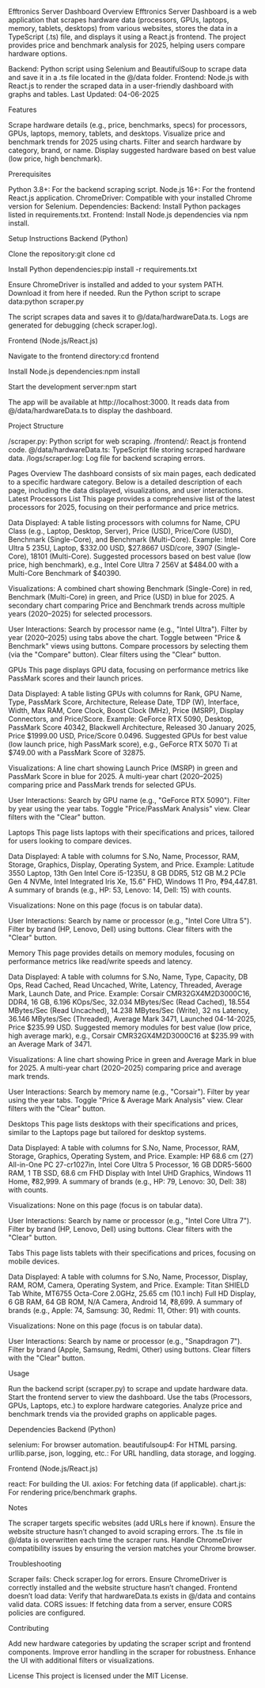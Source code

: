 Efftronics Server Dashboard
Overview
Efftronics Server Dashboard is a web application that scrapes hardware data (processors, GPUs, laptops, memory, tablets, desktops) from various websites, stores the data in a TypeScript (.ts) file, and displays it using a React.js frontend. The project provides price and benchmark analysis for 2025, helping users compare hardware options.

Backend: Python script using Selenium and BeautifulSoup to scrape data and save it in a .ts file located in the @/data folder.
Frontend: Node.js with React.js to render the scraped data in a user-friendly dashboard with graphs and tables.
Last Updated: 04-06-2025

Features

Scrape hardware details (e.g., price, benchmarks, specs) for processors, GPUs, laptops, memory, tablets, and desktops.
Visualize price and benchmark trends for 2025 using charts.
Filter and search hardware by category, brand, or name.
Display suggested hardware based on best value (low price, high benchmark).

Prerequisites

Python 3.8+: For the backend scraping script.
Node.js 16+: For the frontend React.js application.
ChromeDriver: Compatible with your installed Chrome version for Selenium.
Dependencies:
Backend: Install Python packages listed in requirements.txt.
Frontend: Install Node.js dependencies via npm install.



Setup Instructions
Backend (Python)

Clone the repository:git clone <repository-url>
cd <repository-folder>


Install Python dependencies:pip install -r requirements.txt


Ensure ChromeDriver is installed and added to your system PATH. Download it from here if needed.
Run the Python script to scrape data:python scraper.py


The script scrapes data and saves it to @/data/hardwareData.ts.
Logs are generated for debugging (check scraper.log).



Frontend (Node.js/React.js)

Navigate to the frontend directory:cd frontend


Install Node.js dependencies:npm install


Start the development server:npm start


The app will be available at http://localhost:3000.
It reads data from @/data/hardwareData.ts to display the dashboard.



Project Structure

/scraper.py: Python script for web scraping.
/frontend/: React.js frontend code.
@/data/hardwareData.ts: TypeScript file storing scraped hardware data.
/logs/scraper.log: Log file for backend scraping errors.

Pages Overview
The dashboard consists of six main pages, each dedicated to a specific hardware category. Below is a detailed description of each page, including the data displayed, visualizations, and user interactions.
Latest Processors List
This page provides a comprehensive list of the latest processors for 2025, focusing on their performance and price metrics.

Data Displayed:
A table listing processors with columns for Name, CPU Class (e.g., Laptop, Desktop, Server), Price (USD), Price/Core (USD), Benchmark (Single-Core), and Benchmark (Multi-Core).
Example: Intel Core Ultra 5 235U, Laptop, $332.00 USD, $27.8667 USD/core, 3907 (Single-Core), 18101 (Multi-Core).
Suggested processors based on best value (low price, high benchmark), e.g., Intel Core Ultra 7 256V at $484.00 with a Multi-Core Benchmark of $40390.


Visualizations:
A combined chart showing Benchmark (Single-Core) in red, Benchmark (Multi-Core) in green, and Price (USD) in blue for 2025.
A secondary chart comparing Price and Benchmark trends across multiple years (2020–2025) for selected processors.


User Interactions:
Search by processor name (e.g., "Intel Ultra").
Filter by year (2020–2025) using tabs above the chart.
Toggle between "Price & Benchmark" views using buttons.
Compare processors by selecting them (via the "Compare" button).
Clear filters using the "Clear" button.



GPUs
This page displays GPU data, focusing on performance metrics like PassMark scores and their launch prices.

Data Displayed:
A table listing GPUs with columns for Rank, GPU Name, Type, PassMark Score, Architecture, Release Date, TDP (W), Interface, Width, Max RAM, Core Clock, Boost Clock (MHz), Price (MSRP), Display Connectors, and Price/Score.
Example: GeForce RTX 5090, Desktop, PassMark Score 40342, Blackwell Architecture, Released 30 January 2025, Price $1999.00 USD, Price/Score 0.0496.
Suggested GPUs for best value (low launch price, high PassMark score), e.g., GeForce RTX 5070 Ti at $749.00 with a PassMark Score of 32875.


Visualizations:
A line chart showing Launch Price (MSRP) in green and PassMark Score in blue for 2025.
A multi-year chart (2020–2025) comparing price and PassMark trends for selected GPUs.


User Interactions:
Search by GPU name (e.g., "GeForce RTX 5090").
Filter by year using the year tabs.
Toggle "Price/PassMark Analysis" view.
Clear filters with the "Clear" button.



Laptops
This page lists laptops with their specifications and prices, tailored for users looking to compare devices.

Data Displayed:
A table with columns for S.No, Name, Processor, RAM, Storage, Graphics, Display, Operating System, and Price.
Example: Latitude 3550 Laptop, 13th Gen Intel Core i5-1235U, 8 GB DDR5, 512 GB M.2 PCIe Gen 4 NVMe, Intel Integrated Iris Xe, 15.6" FHD, Windows 11 Pro, ₹94,447.81.
A summary of brands (e.g., HP: 53, Lenovo: 14, Dell: 15) with counts.


Visualizations:
None on this page (focus is on tabular data).


User Interactions:
Search by name or processor (e.g., "Intel Core Ultra 5").
Filter by brand (HP, Lenovo, Dell) using buttons.
Clear filters with the "Clear" button.



Memory
This page provides details on memory modules, focusing on performance metrics like read/write speeds and latency.

Data Displayed:
A table with columns for S.No, Name, Type, Capacity, DB Ops, Read Cached, Read Uncached, Write, Latency, Threaded, Average Mark, Launch Date, and Price.
Example: Corsair CMR32GX4M2D3000C16, DDR4, 16 GB, 6.196 KOps/Sec, 32.034 MBytes/Sec (Read Cached), 18.554 MBytes/Sec (Read Uncached), 14.238 MBytes/Sec (Write), 32 ns Latency, 36.146 MBytes/Sec (Threaded), Average Mark 3471, Launched 04-14-2025, Price $235.99 USD.
Suggested memory modules for best value (low price, high average mark), e.g., Corsair CMR32GX4M2D3000C16 at $235.99 with an Average Mark of 3471.


Visualizations:
A line chart showing Price in green and Average Mark in blue for 2025.
A multi-year chart (2020–2025) comparing price and average mark trends.


User Interactions:
Search by memory name (e.g., "Corsair").
Filter by year using the year tabs.
Toggle "Price & Average Mark Analysis" view.
Clear filters with the "Clear" button.



Desktops
This page lists desktops with their specifications and prices, similar to the Laptops page but tailored for desktop systems.

Data Displayed:
A table with columns for S.No, Name, Processor, RAM, Storage, Graphics, Operating System, and Price.
Example: HP 68.6 cm (27) All-in-One PC 27-cr1027in, Intel Core Ultra 5 Processor, 16 GB DDR5-5600 RAM, 1 TB SSD, 68.6 cm FHD Display with Intel UHD Graphics, Windows 11 Home, ₹82,999.
A summary of brands (e.g., HP: 79, Lenovo: 30, Dell: 38) with counts.


Visualizations:
None on this page (focus is on tabular data).


User Interactions:
Search by name or processor (e.g., "Intel Core Ultra 7").
Filter by brand (HP, Lenovo, Dell) using buttons.
Clear filters with the "Clear" button.



Tabs
This page lists tablets with their specifications and prices, focusing on mobile devices.

Data Displayed:
A table with columns for S.No, Name, Processor, Display, RAM, ROM, Camera, Operating System, and Price.
Example: Titan SHIELD Tab White, MT6755 Octa-Core 2.0GHz, 25.65 cm (10.1 inch) Full HD Display, 6 GB RAM, 64 GB ROM, N/A Camera, Android 14, ₹8,699.
A summary of brands (e.g., Apple: 74, Samsung: 30, Redmi: 11, Other: 91) with counts.


Visualizations:
None on this page (focus is on tabular data).


User Interactions:
Search by name or processor (e.g., "Snapdragon 7").
Filter by brand (Apple, Samsung, Redmi, Other) using buttons.
Clear filters with the "Clear" button.



Usage

Run the backend script (scraper.py) to scrape and update hardware data.
Start the frontend server to view the dashboard.
Use the tabs (Processors, GPUs, Laptops, etc.) to explore hardware categories.
Analyze price and benchmark trends via the provided graphs on applicable pages.

Dependencies
Backend (Python)

selenium: For browser automation.
beautifulsoup4: For HTML parsing.
urllib.parse, json, logging, etc.: For URL handling, data storage, and logging.

Frontend (Node.js/React.js)

react: For building the UI.
axios: For fetching data (if applicable).
chart.js: For rendering price/benchmark graphs.

Notes

The scraper targets specific websites (add URLs here if known). Ensure the website structure hasn’t changed to avoid scraping errors.
The .ts file in @/data is overwritten each time the scraper runs.
Handle ChromeDriver compatibility issues by ensuring the version matches your Chrome browser.

Troubleshooting

Scraper fails: Check scraper.log for errors. Ensure ChromeDriver is correctly installed and the website structure hasn’t changed.
Frontend doesn’t load data: Verify that hardwareData.ts exists in @/data and contains valid data.
CORS issues: If fetching data from a server, ensure CORS policies are configured.

Contributing

Add new hardware categories by updating the scraper script and frontend components.
Improve error handling in the scraper for robustness.
Enhance the UI with additional filters or visualizations.

License
This project is licensed under the MIT License.
